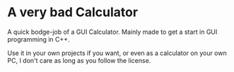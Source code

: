 # A very bad Calculator
A quick bodge-job of a GUI Calculator. Mainly made to get a start in GUI programming in C++.

Use it in your own projects if you want, or even as a calculator on your own PC, I don't care as long as you follow the license.
